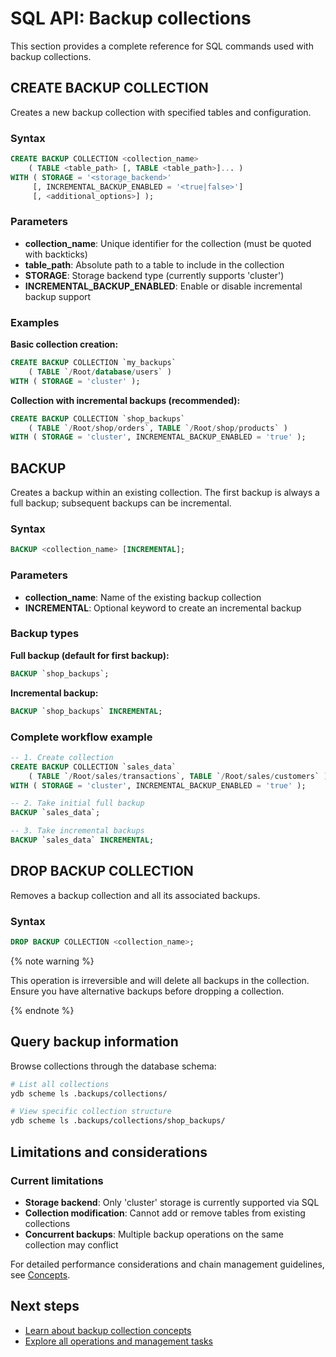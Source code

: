 # SQL API: Backup collections

This section provides a complete reference for SQL commands used with backup collections.

## CREATE BACKUP COLLECTION

Creates a new backup collection with specified tables and configuration.

### Syntax

```sql
CREATE BACKUP COLLECTION <collection_name>
    ( TABLE <table_path> [, TABLE <table_path>]... )
WITH ( STORAGE = '<storage_backend>'
     [, INCREMENTAL_BACKUP_ENABLED = '<true|false>']
     [, <additional_options>] );
```

### Parameters

- **collection_name**: Unique identifier for the collection (must be quoted with backticks)
- **table_path**: Absolute path to a table to include in the collection
- **STORAGE**: Storage backend type (currently supports 'cluster')
- **INCREMENTAL_BACKUP_ENABLED**: Enable or disable incremental backup support

### Examples

**Basic collection creation:**

```sql
CREATE BACKUP COLLECTION `my_backups`
    ( TABLE `/Root/database/users` )
WITH ( STORAGE = 'cluster' );
```

**Collection with incremental backups (recommended):**

```sql
CREATE BACKUP COLLECTION `shop_backups`
    ( TABLE `/Root/shop/orders`, TABLE `/Root/shop/products` )
WITH ( STORAGE = 'cluster', INCREMENTAL_BACKUP_ENABLED = 'true' );
```

## BACKUP

Creates a backup within an existing collection. The first backup is always a full backup; subsequent backups can be incremental.

### Syntax

```sql
BACKUP <collection_name> [INCREMENTAL];
```

### Parameters

- **collection_name**: Name of the existing backup collection
- **INCREMENTAL**: Optional keyword to create an incremental backup

### Backup types

**Full backup (default for first backup):**

```sql
BACKUP `shop_backups`;
```

**Incremental backup:**

```sql
BACKUP `shop_backups` INCREMENTAL;
```

### Complete workflow example

```sql
-- 1. Create collection
CREATE BACKUP COLLECTION `sales_data`
    ( TABLE `/Root/sales/transactions`, TABLE `/Root/sales/customers` )
WITH ( STORAGE = 'cluster', INCREMENTAL_BACKUP_ENABLED = 'true' );

-- 2. Take initial full backup
BACKUP `sales_data`;

-- 3. Take incremental backups
BACKUP `sales_data` INCREMENTAL;
```

## DROP BACKUP COLLECTION

Removes a backup collection and all its associated backups.

### Syntax

```sql
DROP BACKUP COLLECTION <collection_name>;
```

{% note warning %}

This operation is irreversible and will delete all backups in the collection. Ensure you have alternative backups before dropping a collection.

{% endnote %}

## Query backup information

Browse collections through the database schema:

```bash
# List all collections
ydb scheme ls .backups/collections/

# View specific collection structure  
ydb scheme ls .backups/collections/shop_backups/
```

## Limitations and considerations

### Current limitations

- **Storage backend**: Only 'cluster' storage is currently supported via SQL
- **Collection modification**: Cannot add or remove tables from existing collections  
- **Concurrent backups**: Multiple backup operations on the same collection may conflict

For detailed performance considerations and chain management guidelines, see [Concepts](concepts.md).

## Next steps

- [Learn about backup collection concepts](concepts.md)
- [Explore all operations and management tasks](operations.md)
